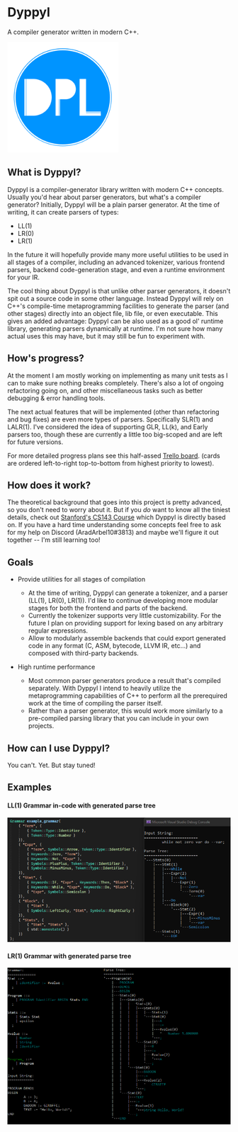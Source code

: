 # Dyppyl
A compiler generator written in modern C++.

<img src="promotional/logo.png" alt="logo" width="250">

## What is Dyppyl?
Dyppyl is a compiler-generator library written with modern C++ concepts.
Usually you'd hear about parser generators, but what's a compiler generator?
Initially, Dyppyl will be a plain parser generator. At the time of writing, it can create parsers of types:
- LL(1)
- LR(0)
- LR(1)

In the future it will hopefully provide many more useful utilities to be used in all stages of a compiler, including an advanced tokenizer, various frontend parsers,
backend code-generation stage, and even a runtime environment for your IR.

The cool thing about Dyppyl is that unlike other parser generators, it doesn't spit out a source code in some other language.
Instead Dyppyl will rely on C++'s compile-time metaprogramming facilities to generate the parser (and other stages) directly into an object file, lib file, or even executable.
This gives an added advantage: Dyppyl can be also used as a good ol' runtime library, generating parsers dynamically at runtime. I'm not sure how many actual uses this may have,
but it may still be fun to experiment with.

## How's progress?

At the moment I am mostly working on implementing as many unit tests as I can to make sure nothing breaks completely.
There's also a lot of ongoing refactoring going on, and other miscellaneous tasks such as better debugging & error handling tools.

The next actual features that will be implemented (other than refactoring and bug fixes) are even more types of parsers. Specifically SLR(1) and LALR(1).
I've considered the idea of supporting GLR, LL(k), and Early parsers too, though these are currently a little too big-scoped and are left for future versions.

For more detailed progress plans see this half-assed [Trello board](https://trello.com/b/u2pzCbZc/dyppyl#).
(cards are ordered left-to-right top-to-bottom from highest priority to lowest).

## How does it work?

The theoretical background that goes into this project is pretty advanced, so you don't need to worry about it.
But if you *do* want to know all the tiniest details, check out [Stanford's CS143 Course](https://web.stanford.edu/class/archive/cs/cs143/cs143.1128/) which Dyppyl is directly based on.
If you have a hard time understanding some concepts feel free to ask for my help on Discord (AradArbel10#3813) and maybe we'll figure it out together -- I'm still learning too!

## Goals
- Provide utilities for all stages of compilation
    - At the time of writing, Dyppyl can generate a tokenizer, and a parser (LL(1), LR(0), LR(1)).
    I'd like to continue developing more modular stages for both the frontend and parts of the backend.
    - Currently the tokenizer supports very little customizability.
    For the future I plan on providing support for lexing based on any arbitrary regular expressions.
    - Allow to modularly assemble backends that could export generated code in any format (C, ASM, bytecode, LLVM IR, etc...) and composed with third-party backends.

- High runtime performance
    - Most common parser generators produce a result that's compiled separately. With Dyppyl I intend to heavily utilize the metaprogramming capabilities of C++ to perform all the prerequired work at the time of compiling the parser itself.
    - Rather than a parser generator, this would work more similarly to a pre-compiled parsing library that you can include in your own projects.

## How can I use Dyppyl?
You can't. Yet.
But stay tuned!

## Examples
#### LL(1) Grammar in-code with generated parse tree
![LL1 example](promotional/LL1.png)

#### LR(1) Grammar with generated parse tree
![LR1 example](promotional/LR1.png)